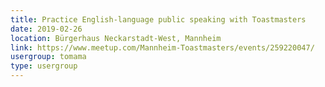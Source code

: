 ```yaml
---
title: Practice English-language public speaking with Toastmasters
date: 2019-02-26
location: Bürgerhaus Neckarstadt-West, Mannheim
link: https://www.meetup.com/Mannheim-Toastmasters/events/259220047/
usergroup: tomama
type: usergroup
---
```

